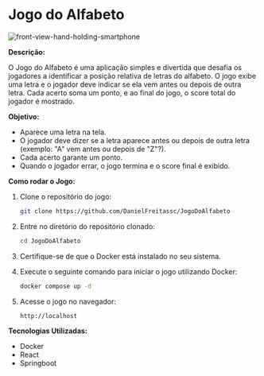 # Jogo do Alfabeto

![front-view-hand-holding-smartphone](https://github.com/user-attachments/assets/bc172910-5c8d-4667-9ef0-6f177f19df48)

**Descrição:**

O Jogo do Alfabeto é uma aplicação simples e divertida que desafia os jogadores a identificar a posição relativa de letras do alfabeto. O jogo exibe uma letra e o jogador deve indicar se ela vem antes ou depois de outra letra. Cada acerto soma um ponto, e ao final do jogo, o score total do jogador é mostrado.

**Objetivo:**

- Aparece uma letra na tela.
- O jogador deve dizer se a letra aparece antes ou depois de outra letra (exemplo: "A" vem antes ou depois de "Z"?).
- Cada acerto garante um ponto.
- Quando o jogador errar, o jogo termina e o score final é exibido.

**Como rodar o Jogo:**

1. Clone o repositório do jogo:

   ```bash
   git clone https://github.com/DanielFreitassc/JogoDoAlfabeto
   ```

2. Entre no diretório do repositório clonado:

   ```bash
   cd JogoDoAlfabeto
   ```

3. Certifique-se de que o Docker está instalado no seu sistema.

4. Execute o seguinte comando para iniciar o jogo utilizando Docker:

   ```bash
   docker compose up -d
   ```

5. Acesse o jogo no navegador:

   ```
   http://localhost
   ```

**Tecnologias Utilizadas:**

- Docker
- React
- Springboot
